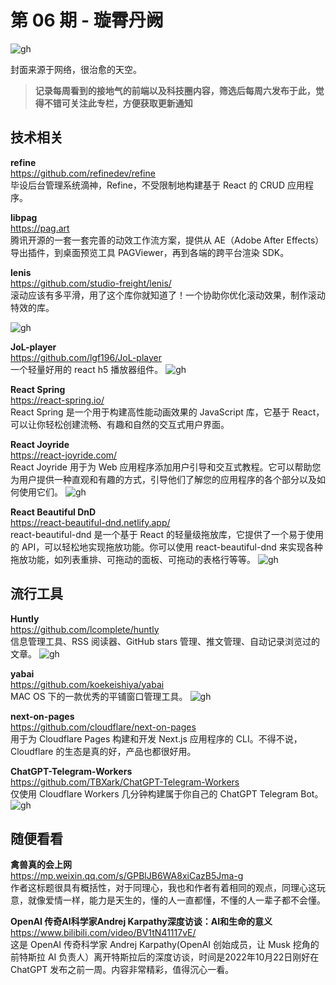 # 第 06 期 - 璇霄丹阙
![gh](https://cdn.yct.ee/gh/BarryYangi/ObsStaticData@main/obsidian/16857622010008q5egf.png)


封面来源于网络，很治愈的天空。

>**记录每周看到的接地气的前端以及科技圈内容，筛选后每周六发布于此，觉得不错可关注此专栏，方便获取更新通知**

## 技术相关
**refine** \
https://github.com/refinedev/refine \
毕设后台管理系统滴神，Refine，不受限制地构建基于 React 的 CRUD 应用程序。

**libpag** \
https://pag.art \
腾讯开源的一套一套完善的动效工作流方案，提供从 AE（Adobe After Effects）导出插件，到桌面预览工具 PAGViewer，再到各端的跨平台渲染 SDK。

**lenis** \
https://github.com/studio-freight/lenis/ \
滚动应该有多平滑，用了这个库你就知道了！一个协助你优化滚动效果，制作滚动特效的库。

![gh](https://cdn.yct.ee/gh/BarryYangi/ObsStaticData@main/obsidian/1685762937000tajvhb.png)


**JoL-player** \
https://github.com/lgf196/JoL-player \
一个轻量好用的 react h5 播放器组件。
![gh](https://cdn.yct.ee/gh/BarryYangi/ObsStaticData@main/obsidian/1685763284000buazsi.png)


**React Spring** \
https://react-spring.io/ \
React Spring 是一个用于构建高性能动画效果的 JavaScript 库，它基于 React，可以让你轻松创建流畅、有趣和自然的交互式用户界面。

**React Joyride** \
https://react-joyride.com/ \
React Joyride 用于为 Web 应用程序添加用户引导和交互式教程。它可以帮助您为用户提供一种直观和有趣的方式，引导他们了解您的应用程序的各个部分以及如何使用它们。
![gh](https://cdn.yct.ee/gh/BarryYangi/ObsStaticData@main/obsidian/16857639300006y3cwm.png)

**React Beautiful DnD** \
https://react-beautiful-dnd.netlify.app/ \
react-beautiful-dnd 是一个基于 React 的轻量级拖放库，它提供了一个易于使用的 API，可以轻松地实现拖放功能。你可以使用 react-beautiful-dnd 来实现各种拖放功能，如列表重排、可拖动的面板、可拖动的表格行等等。
![gh](https://cdn.yct.ee/gh/BarryYangi/ObsStaticData@main/obsidian/16857639940006k0xzs.png)





## 流行工具
**Huntly** \
https://github.com/lcomplete/huntly \
信息管理工具、RSS 阅读器、GitHub stars 管理、推文管理、自动记录浏览过的文章。
![gh](https://cdn.yct.ee/gh/BarryYangi/ObsStaticData@main/obsidian/168576406600043k3v9.png)


**yabai** \
https://github.com/koekeishiya/yabai \
MAC OS 下的一款优秀的平铺窗口管理工具。
![gh](https://cdn.yct.ee/gh/BarryYangi/ObsStaticData@main/obsidian/16857641960007gm1vd.png)


**next-on-pages** \
https://github.com/cloudflare/next-on-pages \
用于为 Cloudflare Pages 构建和开发 Next.js 应用程序的 CLI。不得不说，Cloudflare 的生态是真的好，产品也都很好用。

**ChatGPT-Telegram-Workers** \
https://github.com/TBXark/ChatGPT-Telegram-Workers \
仅使用 Cloudflare Workers 几分钟构建属于你自己的 ChatGPT Telegram Bot。
![gh](https://cdn.yct.ee/gh/BarryYangi/ObsStaticData@main/obsidian/1685764461000opzrub.jpg)



## 随便看看
**禽兽真的会上网** \
https://mp.weixin.qq.com/s/GPBlJB6WA8xiCazB5Jma-g \
作者这标题很具有概括性，对于同理心，我也和作者有着相同的观点，同理心这玩意，就像爱情一样，能力是天生的，懂的人一直都懂，不懂的人一辈子都不会懂。

**OpenAI 传奇AI科学家Andrej Karpathy深度访谈：AI和生命的意义** \
https://www.bilibili.com/video/BV1tN41117vE/ \
这是 OpenAI 传奇科学家 Andrej Karpathy(OpenAI 创始成员，让 Musk 挖角的前特斯拉 AI 负责人）离开特斯拉后的深度访谈，时间是2022年10月22日刚好在 ChatGPT 发布之前一周。内容非常精彩，值得沉心一看。
